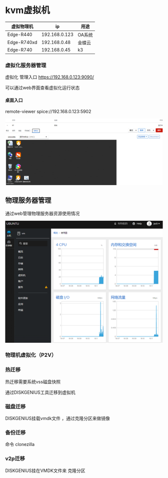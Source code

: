 # kvm虚拟机



| 虚拟物理机  | ip            | 用途       |
| ----------- | ------------- | ---------- |
| Edge-R440   | 192.168.0.123 | OA系统     |
| Edge-R740xd | 192.168.0.48 | 金蝶云     |
| Edge-R740 | 192.168.0.45 | k3     |



### 虚拟化服务器管理

虚拟化 管理入口 https://192.168.0.123:9090/   

可以通过web界面查看虚拟化运行状态

#### 桌面入口

remote-viewer spice://192.168.0.123:5902





![](./imgs/kvm管理2.png)

## 物理服务器管理

通过web管理物理服务器资源使用情况

![](./imgs/kvm管理.png)











### 物理机虚拟化（P2V）



### 热迁移

热迁移需要系统vss磁盘快照

通过DISKGENIUS工具迁移到虚拟机

### 磁盘迁移

DISKGENIUS挂载vmdk文件 ，通过克隆分区来做镜像

### 备份迁移

命令 clonezilla

### v2p迁移

DISKGENIUS挂在VMDK文件来 克隆分区



 





































































